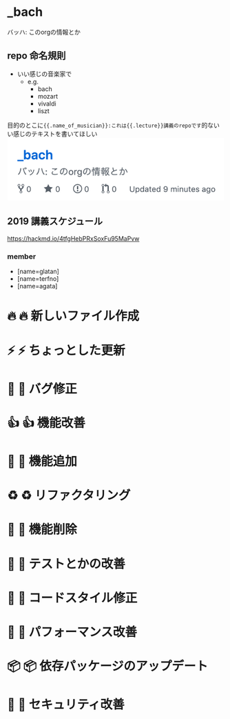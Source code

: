 # _bach
バッハ: このorgの情報とか

## repo 命名規則
* いい感じの音楽家で
  * e.g.
    * bach
    * mozart
    * vivaldi
    * liszt

目的のとこに`{{.name_of_musician}}:これは{{.lecture}}講義のrepoです`的ないい感じのテキストを書いてほしい
![](2019-10-05-17-06-11.png)

## 2019 講義スケジュール
https://hackmd.io/4tfgHebPRxSoxFu95MaPvw

### member
* [name=glatan]
* [name=terfno]
* [name=agata]




# 🔥  :fire:        新しいファイル作成
# ⚡️  :zap:         ちょっとした更新
# 🐛  :bug:         バグ修正
# 👍  :+1:          機能改善
# 🎉  :tada:        機能追加
# ♻  :recycle:     リファクタリング
# 🚿  :shower:      機能削除
# 💚  :green_heart: テストとかの改善
# 👕  :shirt:       コードスタイル修正
# 🚀  :rocket:      パフォーマンス改善
# 📦  :package:        依存パッケージのアップデート
# 👮  :cop:         セキュリティ改善

